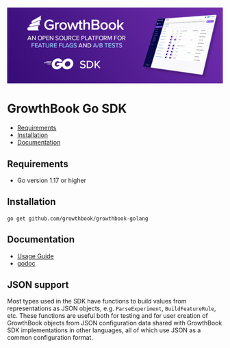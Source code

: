 ![](growthbook-hero-go-sdks.png)

# GrowthBook Go SDK

- [Requirements](#requirements)
- [Installation](#installation)
- [Documentation](#documentation)


## Requirements

- Go version 1.17 or higher


## Installation

```
go get github.com/growthbook/growthbook-golang
```

## Documentation

- [Usage Guide](https://docs.growthbook.io/lib/go)
- [godoc](https://growthbook.github.io/growthbook-golang)


## JSON support

Most types used in the SDK have functions to build values from
representations as JSON objects, e.g. `ParseExperiment`,
`BuildFeatureRule`, etc. These functions are useful both for testing
and for user creation of GrowthBook objects from JSON configuration
data shared with GrowthBook SDK implementations in other languages,
all of which use JSON as a common configuration format.
